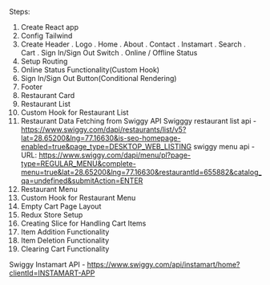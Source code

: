 Steps:

1. Create React app
2. Config Tailwind
3. Create Header
   . Logo
   . Home
   . About
   . Contact
   . Instamart
   . Search
   . Cart
   . Sign In/Sign Out Switch
   . Online / Offline Status
4. Setup Routing
5. Online Status Functionality(Custom Hook)
6. Sign In/Sign Out Button(Conditional Rendering)
7. Footer
8. Restaurant Card
9. Restaurant List
10. Custom Hook for Restaurant List
11. Restaurant Data Fetching from Swiggy API
    Swigggy restaurant list api - https://www.swiggy.com/dapi/restaurants/list/v5?lat=28.65200&lng=77.16630&is-seo-homepage-enabled=true&page_type=DESKTOP_WEB_LISTING
    swiggy menu api - URL: https://www.swiggy.com/dapi/menu/pl?page-type=REGULAR_MENU&complete-menu=true&lat=28.65200&lng=77.16630&restaurantId=655882&catalog_qa=undefined&submitAction=ENTER
12. Restaurant Menu
13. Custom Hook for Restaurant Menu
14. Empty Cart Page Layout
15. Redux Store Setup
16. Creating Slice for Handling Cart Items
17. Item Addition Functionality
18. Item Deletion Functionality
19. Clearing Cart Functionality

Swiggy Instamart API - https://www.swiggy.com/api/instamart/home?clientId=INSTAMART-APP
